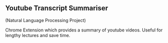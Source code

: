 ## Youtube Transcript Summariser
(Natural Language Processing Project)

Chrome Extension which provides a summary of youtube videos.
Useful for lengthy lectures and save time.